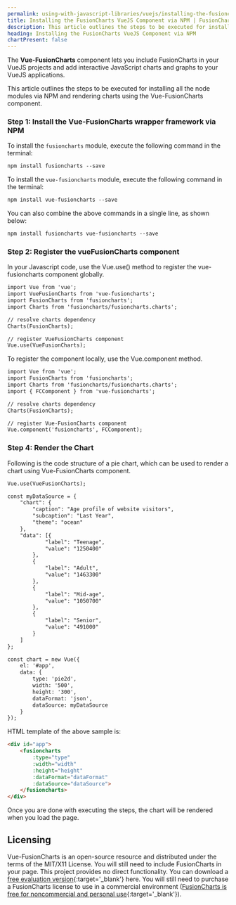 ```yaml
---
permalink: using-with-javascript-libraries/vuejs/installing-the-fusioncharts-vuejs-component-via-npm.html
title: Installing the FusionCharts VueJS Component via NPM | FusionCharts
description: This article outlines the steps to be executed for installing all the node modules via NPM and rendering charts using the vue-fusioncharts component.
heading: Installing the FusionCharts VueJS Component via NPM
chartPresent: false
---
```


The __Vue-FusionCharts__ component lets you include FusionCharts in your VueJS projects and add interactive JavaScript charts and graphs to your VueJS applications.

This article outlines the steps to be executed for installing all the node modules via NPM and rendering charts using the Vue-FusionCharts component.

### Step 1: Install the Vue-FusionCharts wrapper framework via NPM

To install the `fusioncharts` module, execute the following command in the terminal:

```html
npm install fusioncharts --save
```

To install the `vue-fusioncharts` module, execute the following command in the terminal:

```html
npm install vue-fusioncharts --save
```

You can also combine the above commands in a single line, as shown below:

```html
npm install fusioncharts vue-fusioncharts --save
```

### Step 2: Register the vueFusionCharts component

In your Javascript code, use the Vue.use() method to register the vue-fusioncharts component globally.

```html
import Vue from 'vue';
import VueFusionCharts from 'vue-fusioncharts';
import FusionCharts from 'fusioncharts';
import Charts from 'fusioncharts/fusioncharts.charts';

// resolve charts dependency
Charts(FusionCharts);

// register VueFusionCharts component
Vue.use(VueFusionCharts);
```

To register the component locally, use the Vue.component method.

```html
import Vue from 'vue';
import FusionCharts from 'fusioncharts';
import Charts from 'fusioncharts/fusioncharts.charts';
import { FCComponent } from 'vue-fusioncharts';

// resolve charts dependency
Charts(FusionCharts);

// register Vue-FusionCharts component
Vue.component('fusioncharts', FCComponent);
```

### Step 4: Render the Chart

Following is the code structure of a pie chart, which can be used to render a chart using Vue-FusionCharts component.

```html
Vue.use(VueFusionCharts);

const myDataSource = {
    "chart": {
        "caption": "Age profile of website visitors",
        "subcaption": "Last Year",
        "theme": "ocean"
    },
    "data": [{
            "label": "Teenage",
            "value": "1250400"
        },
        {
            "label": "Adult",
            "value": "1463300"
        },
        {
            "label": "Mid-age",
            "value": "1050700"
        },
        {
            "label": "Senior",
            "value": "491000"
        }
    ]
};

const chart = new Vue({
    el: '#app',
    data: {
        type: 'pie2d',
        width: '500',
        height: '300',
        dataFormat: 'json',
        dataSource: myDataSource
    }
});
```

HTML template of the above sample is:

```html
<div id="app">
    <fusioncharts
        :type="type"
        :width="width"
        :height="height"
        :dataFormat="dataFormat"
        :dataSource="dataSource">
    </fusioncharts>
</div>
```

Once you are done with executing the steps, the chart will be rendered when you load the page.

## Licensing

Vue-FusionCharts is an open-source resource and distributed under the terms of the MIT/X11 License. You will still need to include FusionCharts in your page. This project provides no direct functionality. You can download a [free evaluation version](https://www.fusioncharts.com/download/){:target='_blank'} here. You will still need to purchase a FusionCharts license to use in a commercial environment ([FusionCharts is free for noncommercial and personal use](https://www.fusioncharts.com/download/free/){:target='_blank'}).